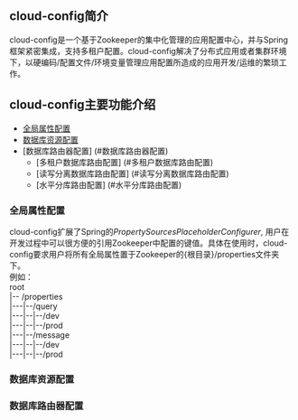 ## cloud-config简介
cloud-config是一个基于Zookeeper的集中化管理的应用配置中心，并与Spring框架紧密集成，支持多租户配置。cloud-config解决了分布式应用或者集群环境下，以硬编码/配置文件/环境变量管理应用配置所造成的应用开发/运维的繁琐工作。

## cloud-config主要功能介绍  
* [全局属性配置](#全局属性配置)
* [数据库资源配置](#数据库资源配置)
* [数据库路由器配置] (#数据库路由器配置)
	* [多租户数据库路由配置] (#多租户数据库路由配置)
	* [读写分离数据库路由配置] (#读写分离数据库路由配置)
	* [水平分库路由配置] (#水平分库路由配置)

### 全局属性配置
cloud-config扩展了Spring的*PropertySourcesPlaceholderConfigurer*, 用户在开发过程中可以很方便的引用Zookeeper中配置的键值。具体在使用时，cloud-config要求用户将所有全局属性置于Zookeeper的{根目录}/properties文件夹下。  
例如：  
root  
|-- /properties    
|---|--/query  
|---|--|--/dev  
|---|--|--/prod    
|---|--/message  
|---|--|--/dev  
|---|--|--/prod    

### 数据库资源配置

### 数据库路由器配置